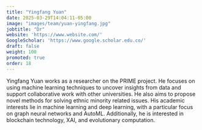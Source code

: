 ```yaml
---
title: "Yingfang Yuan"
date: 2025-03-29T14:04:11-05:00
image: "images/team/yuan-yingfang.jpg"
jobtitle: "Dr"
website: 'https://www.website.com/'
GoogleScholar: 'https://www.google.scholar.edu.co/'
draft: false
weight: 100
promoted: true
order: 18
---
```

Yingfang Yuan works as a researcher on the PRIME project. He focuses on using machine learning techniques to uncover insights from data and support collaborative work with other universities. He also aims to propose novel methods for solving ethnic minority related issues. His academic interests lie in machine learning and deep learning, with a particular focus on graph neural networks and AutoML. Additionally, he is interested in blockchain technology, XAI, and evolutionary computation.